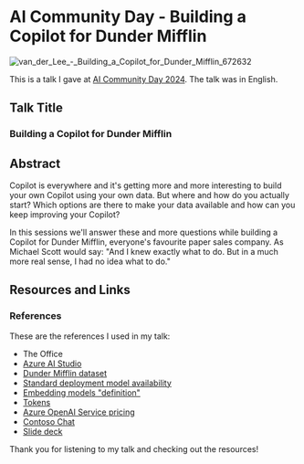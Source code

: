 # AI Community Day - Building a Copilot for Dunder Mifflin

![van_der_Lee_-_Building_a_Copilot_for_Dunder_Mifflin_672632](https://github.com/StuartvdLee/TalksAndEvents/assets/15244319/258ed116-5e19-4be0-b363-a5d1a8f304b1)

This is a talk I gave at [AI Community Day 2024](https://www.aicommunityday.nl/). The talk was in English.

## Talk Title

### Building a Copilot for Dunder Mifflin

## Abstract

Copilot is everywhere and it's getting more and more interesting to build your own Copilot using your own data. But where and how do you actually start? Which options are there to make your data available and how can you keep improving your Copilot?

In this sessions we'll answer these and more questions while building a Copilot for Dunder Mifflin, everyone's favourite paper sales company. As Michael Scott would say: "And I knew exactly what to do. But in a much more real sense, I had no idea what to do."

## Resources and Links

### References

These are the references I used in my talk:

- The Office
- [Azure AI Studio](https://ai.azure.com)
- [Dunder Mifflin dataset](https://github.com/tdmitch/DunderMifflin)
- [Standard deployment model availability](https://learn.microsoft.com/en-us/azure/ai-services/openai/concepts/models#standard-deployment-model-availability)
- [Embedding models "definition"](https://openai.com/blog/new-and-improved-embedding-model#:~:text=Embeddings%20are%20numerical%20representations%20of%20concepts%20converted%20to%20number%20sequences%2C%20which%20make%20it%20easy%20for%20computers%20to%20understand%20the%20relationships%20between%20those%20concepts.)
- [Tokens](https://openai.com/pricing#:~:text=You%20can%20think%20of%20tokens%20as%20pieces%20of%20words%2C%20where%201%2C000%20tokens%20is%20about%20750%20words.)
- [Azure OpenAI Service pricing](https://azure.microsoft.com/en-us/pricing/details/cognitive-services/openai-service/)
- [Contoso Chat](https://github.com/Azure-Samples/contoso-chat)
- [Slide deck](AICommunityDay.pdf)

Thank you for listening to my talk and checking out the resources!
